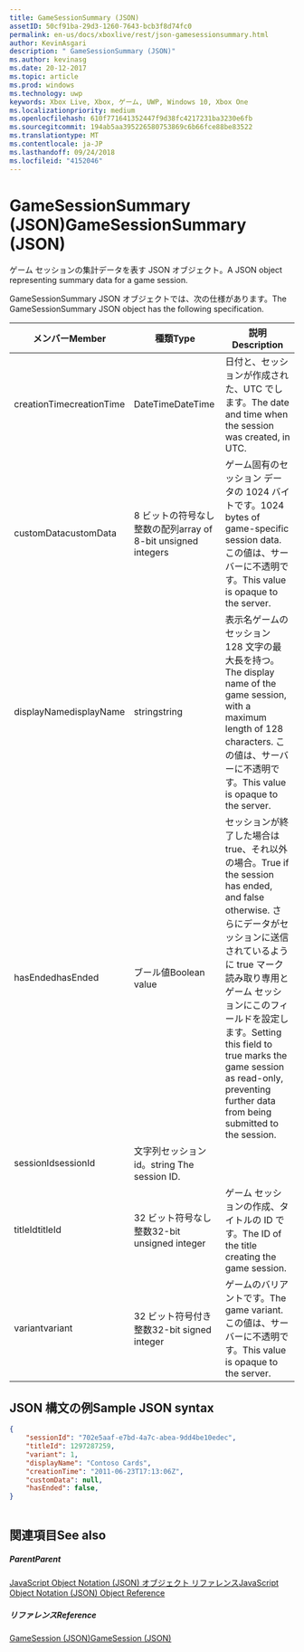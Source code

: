 ```yaml
---
title: GameSessionSummary (JSON)
assetID: 50cf91ba-29d3-1260-7643-bcb3f8d74fc0
permalink: en-us/docs/xboxlive/rest/json-gamesessionsummary.html
author: KevinAsgari
description: " GameSessionSummary (JSON)"
ms.author: kevinasg
ms.date: 20-12-2017
ms.topic: article
ms.prod: windows
ms.technology: uwp
keywords: Xbox Live, Xbox, ゲーム, UWP, Windows 10, Xbox One
ms.localizationpriority: medium
ms.openlocfilehash: 610f771641352447f9d38fc4217231ba3230e6fb
ms.sourcegitcommit: 194ab5aa395226580753869c6b66fce88be83522
ms.translationtype: MT
ms.contentlocale: ja-JP
ms.lasthandoff: 09/24/2018
ms.locfileid: "4152046"
---
```

# <a name="gamesessionsummary-json"></a><span data-ttu-id="fbee0-104">GameSessionSummary (JSON)</span><span class="sxs-lookup"><span data-stu-id="fbee0-104">GameSessionSummary (JSON)</span></span>
<span data-ttu-id="fbee0-105">ゲーム セッションの集計データを表す JSON オブジェクト。</span><span class="sxs-lookup"><span data-stu-id="fbee0-105">A JSON object representing summary data for a game session.</span></span> 
<a id="ID4EN"></a>

  
 
<span data-ttu-id="fbee0-106">GameSessionSummary JSON オブジェクトでは、次の仕様があります。</span><span class="sxs-lookup"><span data-stu-id="fbee0-106">The GameSessionSummary JSON object has the following specification.</span></span>
 
| <span data-ttu-id="fbee0-107">メンバー</span><span class="sxs-lookup"><span data-stu-id="fbee0-107">Member</span></span>| <span data-ttu-id="fbee0-108">種類</span><span class="sxs-lookup"><span data-stu-id="fbee0-108">Type</span></span>| <span data-ttu-id="fbee0-109">説明</span><span class="sxs-lookup"><span data-stu-id="fbee0-109">Description</span></span>| 
| --- | --- | --- | 
| <span data-ttu-id="fbee0-110">creationTime</span><span class="sxs-lookup"><span data-stu-id="fbee0-110">creationTime</span></span>| <span data-ttu-id="fbee0-111">DateTime</span><span class="sxs-lookup"><span data-stu-id="fbee0-111">DateTime</span></span>| <span data-ttu-id="fbee0-112">日付と、セッションが作成された、UTC でします。</span><span class="sxs-lookup"><span data-stu-id="fbee0-112">The date and time when the session was created, in UTC.</span></span> | 
| <span data-ttu-id="fbee0-113">customData</span><span class="sxs-lookup"><span data-stu-id="fbee0-113">customData</span></span>| <span data-ttu-id="fbee0-114">8 ビットの符号なし整数の配列</span><span class="sxs-lookup"><span data-stu-id="fbee0-114">array of 8-bit unsigned integers</span></span>| <span data-ttu-id="fbee0-115">ゲーム固有のセッション データの 1024 バイトです。</span><span class="sxs-lookup"><span data-stu-id="fbee0-115">1024 bytes of game-specific session data.</span></span> <span data-ttu-id="fbee0-116">この値は、サーバーに不透明です。</span><span class="sxs-lookup"><span data-stu-id="fbee0-116">This value is opaque to the server.</span></span> | 
| <span data-ttu-id="fbee0-117">displayName</span><span class="sxs-lookup"><span data-stu-id="fbee0-117">displayName</span></span>| <span data-ttu-id="fbee0-118">string</span><span class="sxs-lookup"><span data-stu-id="fbee0-118">string</span></span>| <span data-ttu-id="fbee0-119">表示名ゲームのセッション 128 文字の最大長を持つ。</span><span class="sxs-lookup"><span data-stu-id="fbee0-119">The display name of the game session, with a maximum length of 128 characters.</span></span> <span data-ttu-id="fbee0-120">この値は、サーバーに不透明です。</span><span class="sxs-lookup"><span data-stu-id="fbee0-120">This value is opaque to the server.</span></span> | 
| <span data-ttu-id="fbee0-121">hasEnded</span><span class="sxs-lookup"><span data-stu-id="fbee0-121">hasEnded</span></span>| <span data-ttu-id="fbee0-122">ブール値</span><span class="sxs-lookup"><span data-stu-id="fbee0-122">Boolean value</span></span>| <span data-ttu-id="fbee0-123">セッションが終了した場合は true、それ以外の場合。</span><span class="sxs-lookup"><span data-stu-id="fbee0-123">True if the session has ended, and false otherwise.</span></span> <span data-ttu-id="fbee0-124">さらにデータがセッションに送信されているように true マーク読み取り専用とゲーム セッションにこのフィールドを設定します。</span><span class="sxs-lookup"><span data-stu-id="fbee0-124">Setting this field to true marks the game session as read-only, preventing further data from being submitted to the session.</span></span> | 
| <span data-ttu-id="fbee0-125">sessionId</span><span class="sxs-lookup"><span data-stu-id="fbee0-125">sessionId</span></span>| <span data-ttu-id="fbee0-126">文字列セッション id。</span><span class="sxs-lookup"><span data-stu-id="fbee0-126">string The session ID.</span></span> | 
| <span data-ttu-id="fbee0-127">titleId</span><span class="sxs-lookup"><span data-stu-id="fbee0-127">titleId</span></span>| <span data-ttu-id="fbee0-128">32 ビット符号なし整数</span><span class="sxs-lookup"><span data-stu-id="fbee0-128">32-bit unsigned integer</span></span>| <span data-ttu-id="fbee0-129">ゲーム セッションの作成、タイトルの ID です。</span><span class="sxs-lookup"><span data-stu-id="fbee0-129">The ID of the title creating the game session.</span></span>| 
| <span data-ttu-id="fbee0-130">variant</span><span class="sxs-lookup"><span data-stu-id="fbee0-130">variant</span></span>| <span data-ttu-id="fbee0-131">32 ビット符号付き整数</span><span class="sxs-lookup"><span data-stu-id="fbee0-131">32-bit signed integer</span></span>| <span data-ttu-id="fbee0-132">ゲームのバリアントです。</span><span class="sxs-lookup"><span data-stu-id="fbee0-132">The game variant.</span></span> <span data-ttu-id="fbee0-133">この値は、サーバーに不透明です。</span><span class="sxs-lookup"><span data-stu-id="fbee0-133">This value is opaque to the server.</span></span>| 
  
<a id="ID4EID"></a>

 
## <a name="sample-json-syntax"></a><span data-ttu-id="fbee0-134">JSON 構文の例</span><span class="sxs-lookup"><span data-stu-id="fbee0-134">Sample JSON syntax</span></span>
 

```json
{
    "sessionId": "702e5aaf-e7bd-4a7c-abea-9dd4be10edec",
    "titleId": 1297287259,
    "variant": 1,
    "displayName": "Contoso Cards",
    "creationTime": "2011-06-23T17:13:06Z",
    "customData": null,
    "hasEnded": false,
}
    
```

  
<a id="ID4ERD"></a>

 
## <a name="see-also"></a><span data-ttu-id="fbee0-135">関連項目</span><span class="sxs-lookup"><span data-stu-id="fbee0-135">See also</span></span>
 
<a id="ID4ETD"></a>

 
##### <a name="parent"></a><span data-ttu-id="fbee0-136">Parent</span><span class="sxs-lookup"><span data-stu-id="fbee0-136">Parent</span></span> 

[<span data-ttu-id="fbee0-137">JavaScript Object Notation (JSON) オブジェクト リファレンス</span><span class="sxs-lookup"><span data-stu-id="fbee0-137">JavaScript Object Notation (JSON) Object Reference</span></span>](atoc-xboxlivews-reference-json.md)

  
<a id="ID4E4D"></a>

 
##### <a name="reference"></a><span data-ttu-id="fbee0-138">リファレンス</span><span class="sxs-lookup"><span data-stu-id="fbee0-138">Reference</span></span> 

[<span data-ttu-id="fbee0-139">GameSession (JSON)</span><span class="sxs-lookup"><span data-stu-id="fbee0-139">GameSession (JSON)</span></span>](json-gamesession.md)

   